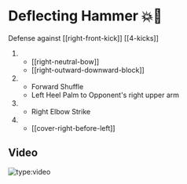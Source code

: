 # Deflecting Hammer 💥🔨

Defense against [[right-front-kick]]
[[4-kicks]]

1.  - [[right-neutral-bow]]
    - [[right-outward-downward-block]]
2.  - Forward Shuffle
    - Left Heel Palm to Opponent's right upper arm
3.  - Right Elbow Strike
4.  - [[cover-right-before-left]]

## Video

![type:video](https://www.youtube.com/embed/IXZ6kr4VHQw?start=159&end=176)
